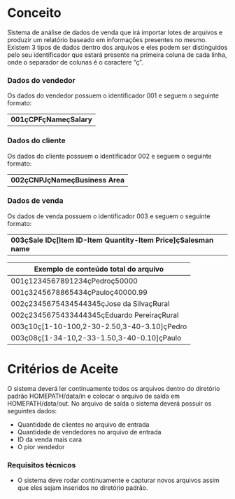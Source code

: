 # Conceito

Sistema de análise de dados de venda que irá importar lotes de arquivos e produzir
um relatório baseado em informações presentes no mesmo.
Existem 3 tipos de dados dentro dos arquivos e eles podem ser distinguidos pelo seu
identificador que estará presente na primeira coluna de cada linha, onde o separador de
colunas é o caractere “ç”.

### Dados do vendedor
Os dados do vendedor possuem o identificador 001 e seguem o seguinte formato:
<table>
  <tbody>
    <tr>
      <td>
        <b>001çCPFçNameçSalary</b>
      </td>
    </tr>
  </tbody>
</table>

###  Dados do cliente
Os dados do cliente possuem o identificador 002 e seguem o seguinte formato:
<table>
  <tbody>
    <tr>
      <td>
        <b>002çCNPJçNameçBusiness Area</b>
      </td>
    </tr>
  </tbody>
</table>

###  Dados de venda
Os dados de venda possuem o identificador 003 e seguem o seguinte formato:
<table>
  <tbody>
    <tr>
      <td>
        <b>003çSale IDç[Item ID-Item Quantity-Item Price]çSalesman name</b>
      </td>
    </tr>
  </tbody>
</table>

<table>
  <thead>
    <th>
      <b>Exemplo de conteúdo total do arquivo</b>
    </th>
  </thead>
  <tbody>
    <tr>
      <td>001ç1234567891234çPedroç50000</td>
    </tr>
    <tr>
      <td>001ç3245678865434çPauloç40000.99</td>
    </tr>
    <tr>
      <td>002ç2345675434544345çJose da SilvaçRural</td>
    </tr>
    <tr>
      <td>002ç2345675433444345çEduardo PereiraçRural</td>
    </tr>
    <tr>
      <td>003ç10ç[1-10-100,2-30-2.50,3-40-3.10]çPedro</td>
    </tr>
    <tr>
      <td>003ç08ç[1-34-10,2-33-1.50,3-40-0.10]çPaulo</td>
    </tr>
  </tbody>
</table>

# Critérios de Aceite

O sistema deverá ler continuamente todos os arquivos dentro do diretório padrão
HOMEPATH/data/in e colocar o arquivo de saída em HOMEPATH/data/out.
No arquivo de saída o sistema deverá possuir os seguintes dados:
* Quantidade de clientes no arquivo de entrada
* Quantidade de vendedores no arquivo de entrada
* ID da venda mais cara
* O pior vendedor

### Requisitos técnicos
* O sistema deve rodar continuamente e capturar novos arquivos assim que eles sejam
inseridos no diretório padrão.
